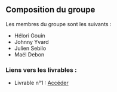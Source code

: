 ## Composition du groupe

Les membres du groupe sont les suivants :
- Hélori Gouin
- Johnny Yvard
- Julien Sebilo
- Maël Debon

### Liens vers les livrables :

- Livrable n°1 : [Accéder](#)
